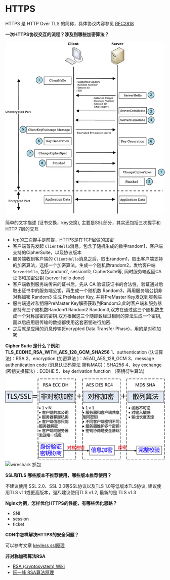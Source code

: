 HTTPS
=====

HTTPS 是 HTTP Over TLS 的简称，具体协议内容参见 [RFC2818](https://tools.ietf.org/html/rfc2818)

**一次HTTPS协议交互的流程？涉及到哪些加密算法？**

![https交互流程](../imgs/tls-handshake.png)

简单的文字描述 (证书交换，key交换), 主要是SSL部分，其实还包括三次握手和HTTP 7层的交互

* tcp的三次握手是前提，HTTPS是在TCP层做的加密
* 客户端首先发起 `ClientHello`消息，包含了随机生成的数字random1，客户端支持的CipherSuite，以及协议版本
* 服务端收到客户端的 `ClientHello`消息之后，取出random1，取出客户端支持的加密算法，选择一个加密算法，生成一个随机数random2，发给客户端 `ServerHello`, 包括random2, sessionID, CipherSuite等, 同时服务端返回CA证书和加密公钥 (server hello done)
* 客户端收到服务端传来的证书后，先从 CA 验证该证书的合法性，验证通过后取出证书中的服务端公钥，再生成一个随机数 Random3，再用服务端公钥非对称加密 Random3 生成 PreMaster Key, 并将PreMaster Key发送到服务端
* 服务端通过私钥将PreMaster Key解密获取到Random3,此时客户端和服务器都持有三个随机数Random1 Random2 Random3,双方在通过这三个随机数生成一个对称加密的密钥.双方根据这三个随即数经过相同的算法生成一个密钥,而以后应用层传输的数据都使用这套密钥进行加密.
* 之后就是应用的消息传输(Encrypted Data Transfer Phase)，用的是对称加密


**Cipher Suite 是什么？例如 TLS_ECDHE_RSA_WITH_AES_128_GCM_SHA256**
    1、authentication (认证算法)：RSA
    2、encryption (加密算法 )：AEAD_AES_128_GCM
    3、message authentication code (消息认证码算法 简称MAC)：SHA256
    4、key exchange (密钥交换算法)：ECDHE
    5、key derivation function （密钥衍生算法)

![https加密算法](../imgs/https_interaction.png)
![wireshark 抓包](../images/tls-handshake-wireshark.png)

**SSL和TLS 哪些版本不推荐使用，哪些版本推荐使用？**

不建议使用 SSL 2.0、SSL 3.0等SSL协议以及TLS 1.0等低版本TLS协议, 建议使用TLS v1.1或更高版本，强烈建议使用TLS v1.2, 最新的是 TLS v1.3

**Nginx为例，怎样优化HTTPS的性能，有哪些优化思路？**

* SNI
* session
* ticket

**CDN中怎样解决HTTPS的安全问题？**

可以参考文章 [keyless ssl原理](https://andblog.cn/?p=852)

**非对称加密算法RSA**

- [RSA (cryptosystem) Wiki](https://en.wikipedia.org/wiki/RSA_(cryptosystem))
- [阮一峰 RSA算法原理](http://www.ruanyifeng.com/blog/2013/06/rsa_algorithm_part_one.html)



